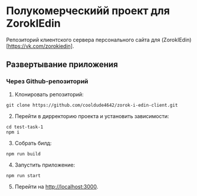 # Полукомерческийй проект для ZorokIEdin

Репозиторий клиентского сервера персонального сайта для (ZorokIEdin)[https://vk.com/zorokiedin].

## Развертывание приложения

### Через Github-репозиторий

1. Клонировать репозиторий:

```console
git clone https://github.com/cooldude4642/zorok-i-edin-client.git
```

2. Перейти в дирректорию проекта и установить зависимости:

```console
cd test-task-1
npm i
```

3. Собрать билд:

```console
npm run build
```

4. Запустить приложение:

```console
npm run start
```

5. Перейти на [http://localhost:3000](http://localhost:3000).
